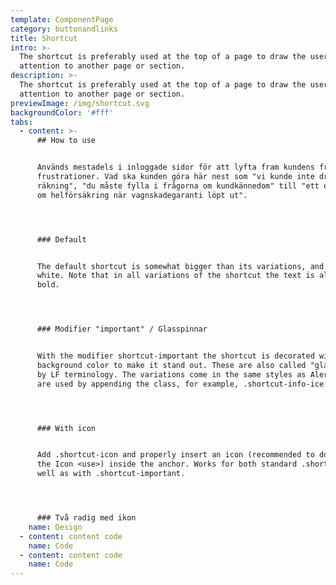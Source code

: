 ```yaml
---
template: ComponentPage
category: buttonandlinks
title: Shortcut
intro: >-
  The shortcut is preferably used at the top of a page to draw the users
  attention to another page or section.
description: >-
  The shortcut is preferably used at the top of a page to draw the users
  attention to another page or section.
previewImage: /img/shortcut.svg
backgroundColor: '#fff'
tabs:
  - content: >-
      ## How to use


      Används mestadels i inloggade sidor för att lyfta fram kundens främsta
      frustrationer. Vad ska kunden göra här nest som "vi kunde inte dra en
      räkning", "du måste fylla i frågorna om kundkännedom" till "ett erbjudande
      om helförsäkring när vagnskadegaranti löpt ut".




      ### Default


      The default shortcut is somewhat bigger than its variations, and always
      white. Note that in all variations of the shortcut the text is always
      bold.




      ### Modifier "important" / Glasspinnar


      With the modifier shortcut-important the shortcut is decorated with a
      background color to make it stand out. These are also called "glasspinnar"
      by LF terminology. The variations come in the same styles as Alerts and
      are used by appending the class, for example, .shortcut-info-ice.




      ### With icon


      Add .shortcut-icon and properly insert an icon (recommended to do so via
      the Icon <use>) inside the anchor. Works for both standard .shortcut as
      well as with .shortcut-important.




      ### Två radig med ikon
    name: Design
  - content: content code
    name: Code
  - content: content code
    name: Code
---
```


